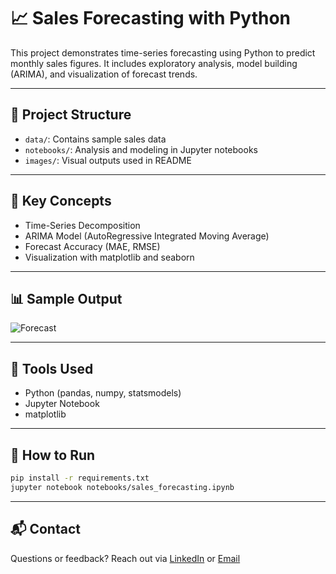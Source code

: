 # 📈 Sales Forecasting with Python

This project demonstrates time-series forecasting using Python to predict monthly sales figures. It includes exploratory analysis, model building (ARIMA), and visualization of forecast trends.

---

## 📂 Project Structure

- `data/`: Contains sample sales data
- `notebooks/`: Analysis and modeling in Jupyter notebooks
- `images/`: Visual outputs used in README

---

## 🧠 Key Concepts

- Time-Series Decomposition
- ARIMA Model (AutoRegressive Integrated Moving Average)
- Forecast Accuracy (MAE, RMSE)
- Visualization with matplotlib and seaborn

---

## 📊 Sample Output

![Forecast](images/forecast_plot.png)

---

## 🔧 Tools Used

- Python (pandas, numpy, statsmodels)
- Jupyter Notebook
- matplotlib

---

## 🚀 How to Run

```bash
pip install -r requirements.txt
jupyter notebook notebooks/sales_forecasting.ipynb
```

---

## 📬 Contact

Questions or feedback? Reach out via [LinkedIn](https://linkedin.com/in/elameenbadawy) or [Email](mailto:cigma.generalsolutions@gmail.com)
